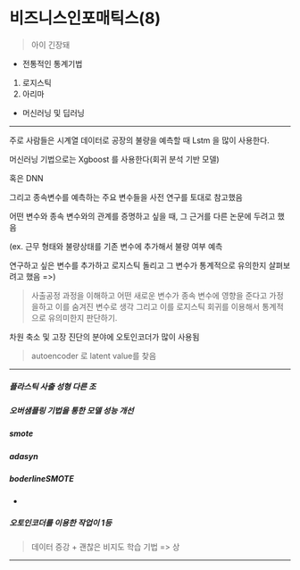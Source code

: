 # 비즈니스인포매틱스(8)



> 아이 긴장돼





- 전통적인 통계기법

1. 로지스틱
2. 아리마

- 머신러닝 및 딥러닝







<hr>

주로 사람들은 시계열 데이터로 공장의 불량을 예측할 때 Lstm 을 많이 사용한다.

머신러닝 기법으로는 Xgboost 를 사용한다(회귀 분석 기반 모델)

혹은 DNN



그리고 종속변수를 예측하는 주요 변수들을 사전 연구를 토대로 참고했음



어떤 변수와 종속 변수와의 관계를 증명하고 싶을 때, 그 근거를 다른 논문에 두려고 했음

(ex. 근무 형태와 불량상태를 기존 변수에 추가해서 불량 여부 예측

연구하고 싶은 변수를 추가하고 로지스틱 돌리고 그 변수가 통계적으로 유의한지 살펴보려고 했음 =>)

> 사출공정 과정을 이해하고 어떤 새로운 변수가 종속 변수에 영향을 준다고 가정을하고 이를 숨겨진 변수로 생각 그리고 이를 로지스틱 회귀를 이용해서 통계적으로 유의미한지 판단하기.





차원 축소 및 고장 진단의 분야에 오토인코더가 많이 사용됨

> autoencoder 로 latent value를 찾음



<hr>

##### 플라스틱 사출 성형 다른 조



##### 오버샘플링 기법을 통한 모델 성능 개선

##### 

##### smote

##### adasyn

##### boderlineSMOTE



+



##### 오토인코더를 이용한 작업이 1등



> 데이터 증강 + 괜찮은 비지도 학습 기법 => 상


<hr>





